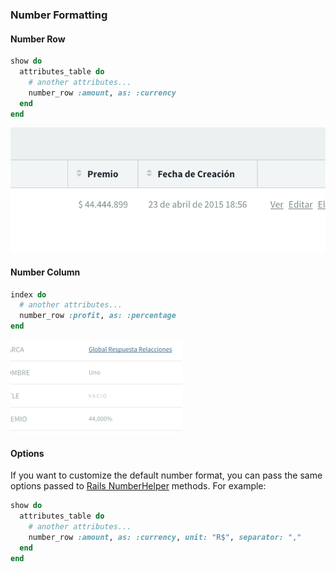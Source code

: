 ### Number Formatting

#### Number Row

```ruby
show do
  attributes_table do
    # another attributes...
    number_row :amount, as: :currency
  end
end
```

<img src="./images/number-row-example.png" height="200" />

#### Number Column

```ruby
index do
  # another attributes...
  number_row :profit, as: :percentage
end
```

<img src="./images/number-column-example.png" height="150" />

#### Options

If you want to customize the default number format, you can pass the same options passed to [Rails NumberHelper](http://apidock.com/rails/v4.2.1/ActionView/Helpers/NumberHelper) methods. For example:

```ruby
show do
  attributes_table do
    # another attributes...
    number_row :amount, as: :currency, unit: "R$", separator: ","
  end
end
```
